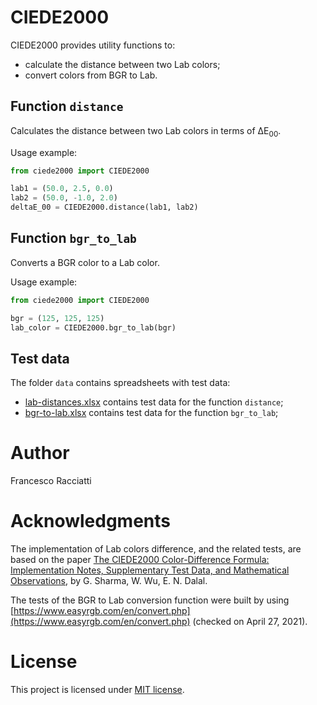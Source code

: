 # CIEDE2000

CIEDE2000 provides utility functions to:
 * calculate the distance between two Lab colors;
 * convert colors from BGR to Lab.

## Function `distance`
Calculates the distance between two Lab colors in terms of ΔE<sub>00</sub>.

Usage example:
```python
from ciede2000 import CIEDE2000

lab1 = (50.0, 2.5, 0.0)
lab2 = (50.0, -1.0, 2.0)
deltaE_00 = CIEDE2000.distance(lab1, lab2)
```

## Function `bgr_to_lab`
Converts a BGR color to a Lab color.

Usage example:
```python
from ciede2000 import CIEDE2000

bgr = (125, 125, 125)
lab_color = CIEDE2000.bgr_to_lab(bgr)
```

## Test data
The folder `data` contains spreadsheets with test data:
 * [lab-distances.xlsx](data/lab-distances.xlsx) contains test data for the function `distance`;
 * [bgr-to-lab.xlsx](data/bgr-to-lab.xlsx) contains test data for the function `bgr_to_lab`;

# Author
Francesco Racciatti

# Acknowledgments
The implementation of Lab colors difference, and the related tests, are based on the paper 
[The CIEDE2000 Color-Difference Formula: Implementation Notes, Supplementary Test Data, and Mathematical Observations](
doc/ciede2000-color-difference.pdf), by G. Sharma, W. Wu, E. N. Dalal.

The tests of the BGR to Lab conversion function were built by using  
[https://www.easyrgb.com/en/convert.php](https://www.easyrgb.com/en/convert.php) (checked on April 27, 2021).

# License
This project is licensed under [MIT license](LICENSE).
